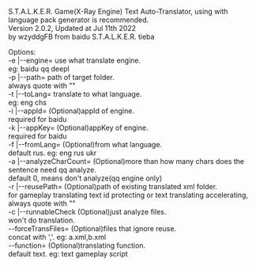 S.T.A.L.K.E.R. Game(X-Ray Engine) Text Auto-Translator, using with language pack generator is recommended.  
Version 2.0.2, Updated at Jul 11th 2022  
by wzyddgFB from baidu S.T.A.L.K.E.R. tieba  
  
Options:  
  -e <value>|--engine=<value>               use what translate engine.  
                                                eg: baidu qq deepl  
  -p <value>|--path=<value>                 path of target folder.  
                                                always quote with ""  
  -t <value>|--toLang=<value>               translate to what language.  
                                                eg: eng chs  
  -i <value>|--appId=<value>                (Optional)appId of engine.  
                                                required for baidu  
  -k <value>|--appKey=<value>               (Optional)appKey of engine.  
                                                required for baidu  
  -f <value>|--fromLang=<value>             (Optional)from what language.  
                                                default rus. eg: eng rus ukr  
  -a <value>|--analyzeCharCount=<value>     (Optional)more than how many chars does the sentence need qq analyze.  
                                                default 0, means don't analyze(qq engine only)  
  -r <value>|--reusePath=<value>            (Optional)path of existing translated xml folder.  
                                                for gameplay translating text id protecting or text translating accelerating, always quote with ""  
  -c        |--runnableCheck                (Optional)just analyze files.  
                                                won't do translation.  
  --forceTransFiles=<value>                 (Optional)files that ignore reuse.  
                                                concat with ','. eg: a.xml,b.xml  
  --function=<value>                        (Optional)translating function.  
                                                default text. eg: text gameplay script  
